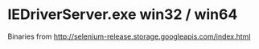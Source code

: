 # IEDriverServer.exe win32 / win64

Binaries from http://selenium-release.storage.googleapis.com/index.html
